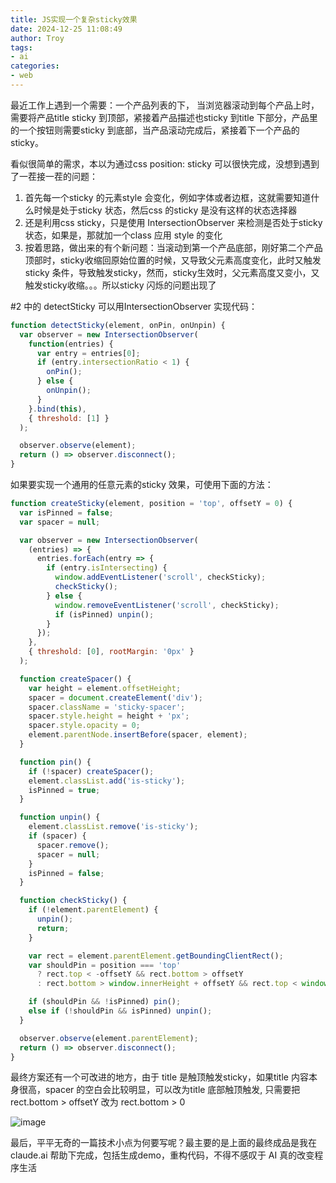 ```yaml
---
title: JS实现一个复杂sticky效果 
date: 2024-12-25 11:08:49
author: Troy
tags:
- ai
categories:
- web
---
```


最近工作上遇到一个需要：一个产品列表的下， 当浏览器滚动到每个产品上时，需要将产品title sticky 到顶部，紧接着产品描述也sticky 到title 下部分，产品里的一个按钮则需要sticky 到底部，当产品滚动完成后，紧接着下一个产品的sticky。

看似很简单的需求，本以为通过css position: sticky 可以很快完成，没想到遇到了一茬接一茬的问题：
1. 首先每一个sticky 的元素style 会变化，例如字体或者边框，这就需要知道什么时候是处于sticky 状态，然后css 的sticky 是没有这样的状态选择器 
2. 还是利用css sticky，只是使用 IntersectionObserver 来检测是否处于sticky 状态，如果是，那就加一个class 应用 style 的变化
3. 按着思路，做出来的有个新问题：当滚动到第一个产品底部，刚好第二个产品顶部时，sticky收缩回原始位置的时候，又导致父元素高度变化，此时又触发sticky 条件，导致触发sticky，然而，sticky生效时，父元素高度又变小，又触发sticky收缩。。。所以sticky 闪烁的问题出现了

#2 中的 detectSticky 可以用IntersectionObserver 实现代码：

```javascript
function detectSticky(element, onPin, onUnpin) {
  var observer = new IntersectionObserver(
    function(entries) {
      var entry = entries[0];
      if (entry.intersectionRatio < 1) {
        onPin();
      } else {
        onUnpin();
      }
    }.bind(this),
    { threshold: [1] } 
  );

  observer.observe(element);
  return () => observer.disconnect();
}
```

如果要实现一个通用的任意元素的sticky 效果，可使用下面的方法：

```javascript
function createSticky(element, position = 'top', offsetY = 0) {
  var isPinned = false;
  var spacer = null;

  var observer = new IntersectionObserver(
    (entries) => {
      entries.forEach(entry => {
        if (entry.isIntersecting) {
          window.addEventListener('scroll', checkSticky);
          checkSticky();
        } else {
          window.removeEventListener('scroll', checkSticky);
          if (isPinned) unpin();
        }
      });
    },
    { threshold: [0], rootMargin: '0px' }
  );

  function createSpacer() {
    var height = element.offsetHeight;
    spacer = document.createElement('div');
    spacer.className = 'sticky-spacer';
    spacer.style.height = height + 'px';
    spacer.style.opacity = 0;
    element.parentNode.insertBefore(spacer, element);
  }

  function pin() {
    if (!spacer) createSpacer();
    element.classList.add('is-sticky');
    isPinned = true;
  }

  function unpin() {
    element.classList.remove('is-sticky');
    if (spacer) {
      spacer.remove();
      spacer = null;
    }
    isPinned = false;
  }

  function checkSticky() {
    if (!element.parentElement) {
      unpin();
      return;
    }

    var rect = element.parentElement.getBoundingClientRect();
    var shouldPin = position === 'top'
      ? rect.top < -offsetY && rect.bottom > offsetY
      : rect.bottom > window.innerHeight + offsetY && rect.top < window.innerHeight;

    if (shouldPin && !isPinned) pin();
    else if (!shouldPin && isPinned) unpin();
  }

  observer.observe(element.parentElement);
  return () => observer.disconnect();
}
```

最终方案还有一个可改进的地方，由于 title 是触顶触发sticky，如果title 内容本身很高，spacer 的空白会比较明显，可以改为title 底部触顶触发, 只需要把 rect.bottom > offsetY  改为 rect.bottom > 0

![image](https://developer.mozilla.org/en-US/docs/Web/API/Element/getBoundingClientRect/element-box-diagram.png)

最后，平平无奇的一篇技术小点为何要写呢？最主要的是上面的最终成品是我在 claude.ai 帮助下完成，包括生成demo，重构代码，不得不感叹于 AI 真的改变程序生活